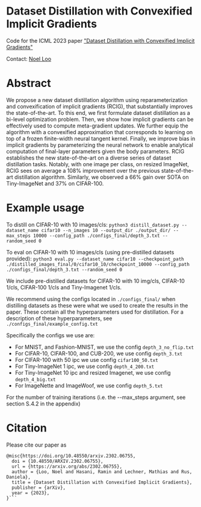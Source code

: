 # Dataset Distillation with Convexified Implicit Gradients
Code for the ICML 2023 paper ["Dataset Distillation with Convexified Implicit Gradients"](https://arxiv.org/abs/2302.06755)

Contact: [Noel Loo](loo@mit.edu)

# Abstract
We propose a new dataset distillation algorithm using reparameterization and convexification of implicit gradients (RCIG), that substantially improves the state-of-the-art. To this end, we first formulate dataset distillation as a bi-level optimization problem. Then, we show how implicit gradients can be effectively used to compute meta-gradient updates. We further equip the algorithm with a convexified approximation that corresponds to learning on top of a frozen finite-width neural tangent kernel. Finally, we improve bias in implicit gradients by parameterizing the neural network to enable analytical computation of final-layer parameters given the body parameters. RCIG establishes the new state-of-the-art on a diverse series of dataset distillation tasks. Notably, with one image per class, on resized ImageNet, RCIG sees on average a 108% improvement over the previous state-of-the-art distillation algorithm. Similarly, we observed a 66% gain over SOTA on Tiny-ImageNet and 37% on CIFAR-100.

# Example usage
To distill on CIFAR-10 with 10 images/cls:
`python3 distill_dataset.py --dataset_name cifar10 --n_images 10 --output_dir ./output_dir/ --max_steps 10000 --config_path ./configs_final/depth_3.txt --random_seed 0`

To eval on CIFAR-10 with 10 images/cls (using pre-distilled datasets provided):
`python3 eval.py --dataset_name cifar10 --checkpoint_path ./distilled_images_final/0/cifar10_10/checkpoint_10000 --config_path ./configs_final/depth_3.txt --random_seed 0`

We include pre-distilled datasets for CIFAR-10 with 10 img/cls, CIFAR-10 1/cls, CIFAR-100 1/cls and Tiny-Imagenet 1/cls.

We recommend using the configs located in `./configs_final/` when distilling datasets as these were what we used to create the results in the paper. These contain all the hyperparameters used for distillation. For a description of these hyperparameters, see `./configs_final/example_config.txt`

Specifically the configs we use are:

- For MNIST, and Fashion-MNIST, we use the config `depth_3_no_flip.txt`
- For CIFAR-10, CIFAR-100, and CUB-200, we use config `depth_3.txt`
- For CIFAR-100 with 50 ipc we use config `cifar100_50.txt`
- For Tiny-ImageNet 1 ipc, we use config `depth_4_200.txt`
- For Tiny-ImageNet 10 ipc and resized Imagenet, we use config `depth_4_big.txt`
- For ImageNette and ImageWoof, we use config `depth_5.txt`

For the number of training iterations (i.e. the --max_steps argument, see section S.4.2 in the appendix)

# Citation
Please cite our paper as
```
@misc{https://doi.org/10.48550/arxiv.2302.06755,
  doi = {10.48550/ARXIV.2302.06755},
  url = {https://arxiv.org/abs/2302.06755},
  author = {Loo, Noel and Hasani, Ramin and Lechner, Mathias and Rus, Daniela},
  title = {Dataset Distillation with Convexified Implicit Gradients},
  publisher = {arXiv},
  year = {2023},
}```

